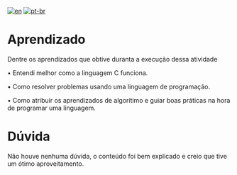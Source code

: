 [![en](https://img.shields.io/badge/lang-en-red.svg)](https://github.com/DayanFA/Sistemas-de-Informacao-UFAC/blob/main/Algoritmos%20e%20Linguagem%20de%20Programa%C3%A7%C3%A3o/Avalia%C3%A7%C3%A3o%203/README.md)
[![pt-br](https://img.shields.io/badge/lang-pt--br-green.svg)](https://github.com/DayanFA/Sistemas-de-Informacao-UFAC/blob/main/Algoritmos%20e%20Linguagem%20de%20Programa%C3%A7%C3%A3o/Avalia%C3%A7%C3%A3o%203/README.pt-br.md)

# Aprendizado

Dentre os aprendizados que obtive duranta a execução dessa atividade

• Entendi melhor como a linguagem C funciona.

• Como resolver problemas usando uma linguagem de programação.

• Como atribuir os aprendizados de algorítimo e guiar boas práticas na hora de programar uma linguagem.

# Dúvida

Não houve nenhuma dúvida, o conteúdo foi bem explicado e creio que tive um ótimo aproveitamento.
